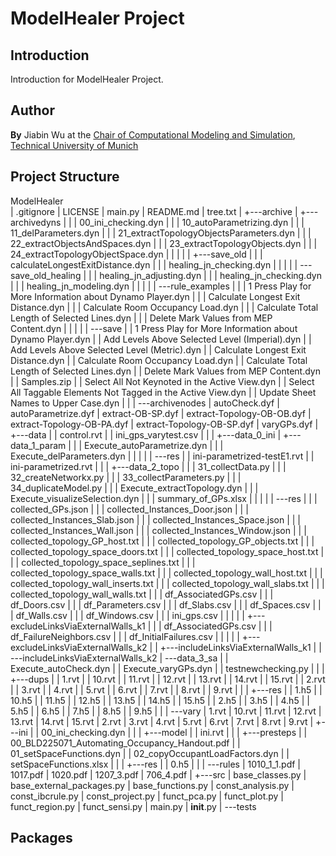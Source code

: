 # ModelHealer Project

## Introduction

Introduction for ModelHealer Project.

## Author

**By** Jiabin Wu at the [Chair of Computational Modeling and Simulation](https://www.cee.ed.tum.de/cms/home/), [Technical University of Munich](https://www.tum.de/)

## Project Structure

ModelHealer\
|   .gitignore
|   LICENSE
|   main.py
|   README.md
|   tree.txt
|
+---archive
|   +---archivedyns
|   |   |   00_ini_checking.dyn
|   |   |   10_autoParametrizing.dyn
|   |   |   11_delParameters.dyn
|   |   |   21_extractTopologyObjectsParameters.dyn
|   |   |   22_extractObjectsAndSpaces.dyn
|   |   |   23_extractTopologyObjects.dyn
|   |   |   24_extractTopologyObjectSpace.dyn
|   |   |
|   |   +---save_old
|   |   |       calculateLongestExitDistance.dyn
|   |   |       healing_jn_checking.dyn
|   |   |
|   |   \---save_old_healing
|   |       |   healing_jn_adjusting.dyn
|   |       |   healing_jn_checking.dyn
|   |       |   healing_jn_modeling.dyn
|   |       |
|   |       \---rule_examples
|   |           |   1 Press Play for More Information about Dynamo Player.dyn
|   |           |   Calculate Longest Exit Distance.dyn
|   |           |   Calculate Room Occupancy Load.dyn
|   |           |   Calculate Total Length of Selected Lines.dyn
|   |           |   Delete Mark Values from MEP Content.dyn
|   |           |
|   |           \---save
|   |                   1 Press Play for More Information about Dynamo Player.dyn
|   |                   Add Levels Above Selected Level (Imperial).dyn
|   |                   Add Levels Above Selected Level (Metric).dyn
|   |                   Calculate Longest Exit Distance.dyn
|   |                   Calculate Room Occupancy Load.dyn
|   |                   Calculate Total Length of Selected Lines.dyn
|   |                   Delete Mark Values from MEP Content.dyn
|   |                   Samples.zip
|   |                   Select All Not Keynoted in the Active View.dyn
|   |                   Select All Taggable Elements Not Tagged in the Active View.dyn
|   |                   Update Sheet Names to Upper Case.dyn
|   |
|   \---archivenodes
|           autoCheck.dyf
|           autoParametrize.dyf
|           extract-OB-SP.dyf
|           extract-Topology-OB-OB.dyf
|           extract-Topology-OB-PA.dyf
|           extract-Topology-OB-SP.dyf
|           varyGPs.dyf
|
+---data
|   |   control.rvt
|   |   ini_gps_varytest.csv
|   |
|   +---data_0_ini
|   +---data_1_param
|   |   |   Execute_autoParametrize.dyn
|   |   |   Execute_delParameters.dyn
|   |   |
|   |   \---res
|   |           ini-parametrized-testE1.rvt
|   |           ini-parametrized.rvt
|   |
|   +---data_2_topo
|   |   |   31_collectData.py
|   |   |   32_createNetworkx.py
|   |   |   33_collectParameters.py
|   |   |   34_duplicateModel.py
|   |   |   Execute_extractTopology.dyn
|   |   |   Execute_visualizeSelection.dyn
|   |   |   summary_of_GPs.xlsx
|   |   |
|   |   \---res
|   |       |   collected_GPs.json
|   |       |   collected_Instances_Door.json
|   |       |   collected_Instances_Slab.json
|   |       |   collected_Instances_Space.json
|   |       |   collected_Instances_Wall.json
|   |       |   collected_Instances_Window.json
|   |       |   collected_topology_GP_host.txt
|   |       |   collected_topology_GP_objects.txt
|   |       |   collected_topology_space_doors.txt
|   |       |   collected_topology_space_host.txt
|   |       |   collected_topology_space_seplines.txt
|   |       |   collected_topology_space_walls.txt
|   |       |   collected_topology_wall_host.txt
|   |       |   collected_topology_wall_inserts.txt
|   |       |   collected_topology_wall_slabs.txt
|   |       |   collected_topology_wall_walls.txt
|   |       |   df_AssociatedGPs.csv
|   |       |   df_Doors.csv
|   |       |   df_Parameters.csv
|   |       |   df_Slabs.csv
|   |       |   df_Spaces.csv
|   |       |   df_Walls.csv
|   |       |   df_Windows.csv
|   |       |   ini_gps.csv
|   |       |
|   |       +---excludeLinksViaExternalWalls_k1
|   |       |       df_AssociatedGPs.csv
|   |       |       df_FailureNeighbors.csv
|   |       |       df_InitialFailures.csv
|   |       |
|   |       +---excludeLinksViaExternalWalls_k2
|   |       +---includeLinksViaExternalWalls_k1
|   |       \---includeLinksViaExternalWalls_k2
|   \---data_3_sa
|       |   Execute_autoCheck.dyn
|       |   Execute_varyGPs.dyn
|       |   testnewchecking.py
|       |
|       +---dups
|       |       1.rvt
|       |       10.rvt
|       |       11.rvt
|       |       12.rvt
|       |       13.rvt
|       |       14.rvt
|       |       15.rvt
|       |       2.rvt
|       |       3.rvt
|       |       4.rvt
|       |       5.rvt
|       |       6.rvt
|       |       7.rvt
|       |       8.rvt
|       |       9.rvt
|       |
|       +---res
|       |       1.h5
|       |       10.h5
|       |       11.h5
|       |       12.h5
|       |       13.h5
|       |       14.h5
|       |       15.h5
|       |       2.h5
|       |       3.h5
|       |       4.h5
|       |       5.h5
|       |       6.h5
|       |       7.h5
|       |       8.h5
|       |       9.h5
|       |
|       \---vary
|               1.rvt
|               10.rvt
|               11.rvt
|               12.rvt
|               13.rvt
|               14.rvt
|               15.rvt
|               2.rvt
|               3.rvt
|               4.rvt
|               5.rvt
|               6.rvt
|               7.rvt
|               8.rvt
|               9.rvt
|
+---ini
|   |   00_ini_checking.dyn
|   |
|   +---model
|   |       ini.rvt
|   |
|   +---presteps
|   |       00_BLD225071_Automating_Occupancy_Handout.pdf
|   |       01_setSpaceFunctions.dyn
|   |       02_copyOccupantLoadFactors.dyn
|   |       setSpaceFunctions.xlsx
|   |
|   +---res
|   |       0.h5
|   |
|   \---rules
|           1010_1_1.pdf
|           1017.pdf
|           1020.pdf
|           1207_3.pdf
|           706_4.pdf
|
+---src
|       base_classes.py
|       base_external_packages.py
|       base_functions.py
|       const_analysis.py
|       const_ibcrule.py
|       const_project.py
|       funct_pca.py
|       funct_plot.py
|       funct_region.py
|       funct_sensi.py
|       main.py
|       __init__.py
|
\---tests
## Packages